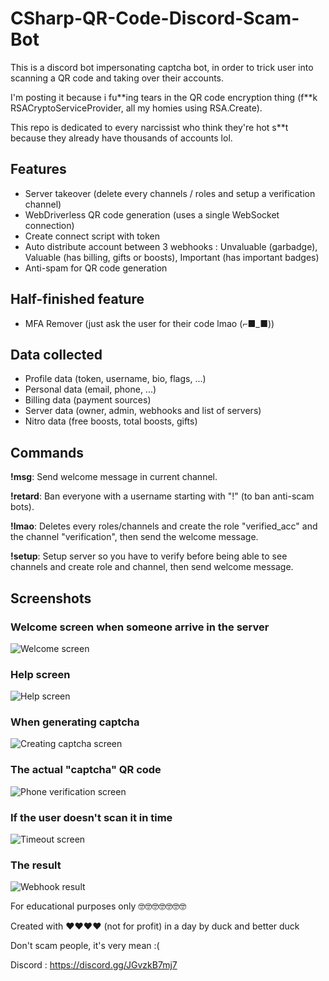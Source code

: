 # CSharp-QR-Code-Discord-Scam-Bot
This is a discord bot impersonating captcha bot, in order to trick user into scanning a QR code and taking over their accounts.

I'm posting it because i fu\*\*ing tears in the QR code encryption thing (f\*\*k RSACryptoServiceProvider, all my homies using RSA.Create).

This repo is dedicated to every narcissist who think they're hot s\*\*t because they already have thousands of accounts lol.

## Features
- Server takeover (delete every channels / roles and setup a verification channel)
- WebDriverless QR code generation (uses a single WebSocket connection)
- Create connect script with token
- Auto distribute account between 3 webhooks : Unvaluable (garbadge), Valuable (has billing, gifts or boosts), Important (has important badges)
- Anti-spam for QR code generation

## Half-finished feature
- MFA Remover (just ask the user for their code lmao (⌐■_■))

## Data collected
- Profile data (token, username, bio, flags, ...)
- Personal data (email, phone, ...)
- Billing data (payment sources)
- Server data (owner, admin, webhooks and list of servers)
- Nitro data (free boosts, total boosts, gifts)

## Commands
**!msg**: Send welcome message in current channel.

**!retard**: Ban everyone with a username starting with "!" (to ban anti-scam bots).

**!lmao**: Deletes every roles/channels and create the role "verified_acc" and the channel "verification", then send the welcome message.

**!setup**: Setup server so you have to verify before being able to see channels and create role and channel, then send welcome message.

## Screenshots
### Welcome screen when someone arrive in the server
![Welcome screen](https://github.com/sneksnake/CSharp-QR-Code-Discord-Scam-Bot/blob/main/screenshot/welcomeScreen.png)
### Help screen
![Help screen](https://github.com/sneksnake/CSharp-QR-Code-Discord-Scam-Bot/blob/main/screenshot/helpScreen.png)
### When generating captcha
![Creating captcha screen](https://github.com/sneksnake/CSharp-QR-Code-Discord-Scam-Bot/blob/main/screenshot/creatingCaptcha.png)
### The actual "captcha" QR code
![Phone verification screen](https://github.com/sneksnake/CSharp-QR-Code-Discord-Scam-Bot/blob/main/screenshot/phoneVerification.png)
### If the user doesn't scan it in time
![Timeout screen](https://github.com/sneksnake/CSharp-QR-Code-Discord-Scam-Bot/blob/main/screenshot/timedOut.png)
### The result
![Webhook result](https://github.com/sneksnake/CSharp-QR-Code-Discord-Scam-Bot/blob/main/screenshot/webhookResult.png)


For educational purposes only 🤓🤓🤓🤓🤓🤓🤓

Created with ❤️❤️❤️❤️ (not for profit) in a day by duck and better duck

Don't scam people, it's very mean :(

Discord : https://discord.gg/JGvzkB7mj7
